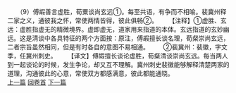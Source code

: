 　　（9）傅嘏善言虚胜，荀粟谈尚玄远①。每至共语，有争而不相喻。裴冀州释二家之义，通彼我之怀，常使两情皆得，彼此俱畅②。
　　【注释】①虚胜、玄远：虚胜指虚无的精微境界。虚即虚无，道家用来指道的本体。玄远指道的玄妙幽远。这是清谈中各具特征的两个方面按：原注，傅嘏擅长谈名理，荀粲崇尚玄远，二者宗旨虽然相同，但是有时各自的意图不易相通。
　　②裴冀州：裴徽，字文季，任冀州刺史。
　　【译文】傅嘏擅长谈论虚胜，荀粲清谈崇尚玄远。每当两人到一起谈论的时候，发生争论，却又互不理解。冀州刺史裴徽能够解释清楚两家的道理，沟通彼此的心意，常使双方都感满意，彼此都能通晓。
<br>[上一篇](04_008) [回卷首](04_000) [下一篇](04_010)
